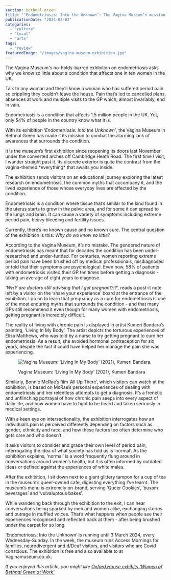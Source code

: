```yaml
---
section: bethnal-green
title: "‘Endometriosis: Into the Unknown’: The Vagina Museum’s mission to break the silence"
publicationDate: "2024-02-02"
categories: 
  - "culture"
  - "local"
  - "arts"
tags: 
  - "review"
featuredImage: "/images/vagina-museum-exhibition.jpg"
---
```


The Vagina Museum's no-holds-barred exhibition on endometriosis asks why we know so little about a condition that affects one in ten women in the UK.

Talk to any woman and they’ll know a woman who has suffered period pain so crippling they couldn’t leave the house. Pain that’s led to cancelled plans, absences at work and multiple visits to the GP which, almost invariably, end in vain.  

Endometriosis is a condition that affects 1.5 million people in the UK. Yet, only 54% of people in the country know what it is. 

With its exhibition ‘_Endometriosis: Into the Unknown’_, the Vagina Museum in Bethnal Green has made it its mission to combat the alarming lack of awareness that surrounds the condition. 

It is the museum’s first exhibition since reopening its doors last November under the converted arches off Cambridge Heath Road. The first time I visit, I wander straight past it. Its discrete exterior is quite the contrast from the vagina-themed \*everything\* that awaits you inside. 

The exhibition sends visitors on an educational journey exploring the latest research on endometriosis, the common myths that accompany it, and the lived experience of those whose everyday lives are affected by the condition.

Endometriosis is a condition where tissue that’s similar to the kind found in the uterus starts to grow in the pelvic area, and for some it can spread to the lungs and brain. It can cause a variety of symptoms including extreme period pain, heavy bleeding and fertility issues. 

Currently, there’s no known cause and no known cure. The central question of the exhibition is this: _Why do we know so little_?

According to the Vagina Museum, it’s no mistake. The gendered nature of endometriosis has meant that for decades the condition has been under-researched and under-funded. For centuries, women reporting extreme period pain have been brushed off by medical professionals, misdiagnosed or told that their symptoms are psychological. Even now, 58% of patients with endometriosis visited their GP ten times before getting a diagnosis - taking an average of eight years to diagnose. 

_‘WHY are doctors still advising that I get pregnant?!?’,_ reads a post-it note left by a visitor on the ‘share your experience’ board at the entrance of the exhibition. I go on to learn that pregnancy as a cure for endometriosis is one of the most enduring myths that surrounds the condition - and that many GPs still recommend it even though for many women with endometriosis, getting pregnant is incredibly difficult. 

The reality of living with chronic pain is displayed in artist Kumeri Bandara’s painting, ‘Living In My Body’. The artist depicts the torturous experiences of Elisa Matthews, who was told by a nurse to try getting pregnant to cure her endometriosis. As a result, she avoided hormonal contraception for six years, despite the fact it could have helped her manage the pain she was experiencing.

<figure>

![Vagina Museum: ‘Living In My Body’ (2021), Kumeri Bandara.
](/images/Living-In-My-Body-by-Kumeri-Bandara-1024x683.jpg)

<figcaption>

Vagina Museum: ‘Living In My Body’ (2021), Kumeri Bandara

</figcaption>

</figure>

Similarly, Bonnie McRae’s film ‘All Up There’, which visitors can watch at the exhibition, is based on McRae’s personal experiences of dealing with endometriosis and her relentless attempts to get a diagnosis. It’s a frenetic and unflinching portrayal of how chronic pain seeps into every aspect of daily life, and how women have to fight to be heard and taken seriously in medical settings. 

With a keen eye on intersectionality, the exhibition interrogates how an individual’s pain is perceived differently depending on factors such as gender, ethnicity and race, and how these factors too often determine who gets care and who doesn’t.

It asks visitors to consider and grade their own level of period pain, interrogating the idea of what society has told us is ‘normal’. As the exhibition explains, ‘normal’ is a word frequently flung around in conversations around women’s health, but it is often informed by outdated ideas or defined against the experiences of white males. 

After the exhibition, I sit down next to a giant glittery tampon for a cup of tea in the museum’s queer-owned cafe, digesting everything I’ve learnt. The museum’s menu is extremely on-brand, serving ‘Queer Cookies’, ‘buxom beverages’ and ‘vulvaluptous bakes'. 

While wandering back through the exhibition to the exit, I can hear conversations being sparked by men and women alike, exchanging stories and outrage in muffled voices. That’s what happens when people see their experiences recognised and reflected back at them - after being brushed under the carpet for so long. 

‘Endometriosis: Into the Unknown’ is running until 3 March 2024, every Wednesday-Sunday. In the week, the museum runs Access Mornings for families, neurodivergent and d/Deaf visitors, and visitors who are Covid conscious. The exhibition is free and also available to at Vaginamuseum.co.uk. 

_If you enjoyed this article, you might like_ [_Oxford House exhibits ‘Women of Bethnal Green at Work’_](https://bethnalgreenlondon.co.uk/women-bethnal-green-work-exhibition-review/)
